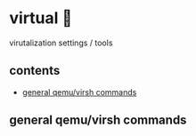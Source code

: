
<!-- omit in toc -->
# virtual 👀

virutalization settings / tools

<!-- omit in toc -->
## contents

- [general qemu/virsh commands](#general-qemuvirsh-commands)

## general qemu/virsh commands

